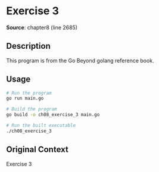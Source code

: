 # Exercise 3

**Source**: chapter8 (line 2685)

## Description

This program is from the Go Beyond golang reference book.

## Usage

```bash
# Run the program
go run main.go

# Build the program
go build -o ch08_exercise_3 main.go

# Run the built executable
./ch08_exercise_3
```

## Original Context

Exercise 3
